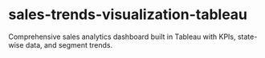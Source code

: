 # sales-trends-visualization-tableau
Comprehensive sales analytics dashboard built in Tableau with KPIs, state-wise data, and segment trends.
